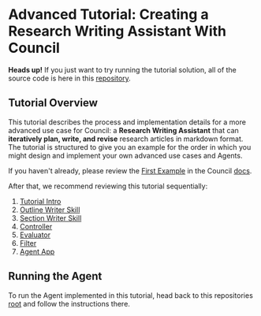 # Advanced Tutorial: Creating a Research Writing Assistant With Council

**Heads up!** If you just want to try running the tutorial solution, all of the source code is here in this [repository](https://github.com/chain-ml/council-writing-assistant).

## Tutorial Overview

This tutorial describes the process and implementation details for a more advanced use case for Council: a **Research Writing Assistant** that can **iteratively plan, write, and revise** research articles in markdown format. The tutorial is structured to give you an example for the order in which you might design and implement your own advanced use cases and Agents.

If you haven't already, please review the [First Example](https://council.dev/en/stable/getting_started/first_example.html) in the Council [docs](https://council.dev/en/stable/index.html).

After that, we recommend reviewing this tutorial sequentially:
1. [Tutorial Intro](./1_intro.md)
2. [Outline Writer Skill](./2_outline_writer_skill.md)
3. [Section Writer Skill](./3_article_section_writer_skill.md)
4. [Controller](./4_controller.md)
5. [Evaluator](./5_evaluator.md)
6. [Filter](./6_filter.md)
6. [Agent App](./7_agent.md)

## Running the Agent

To run the Agent implemented in this tutorial, head back to this repositories [root](https://github.com/chain-ml/council-writing-assistant) and follow the instructions there.